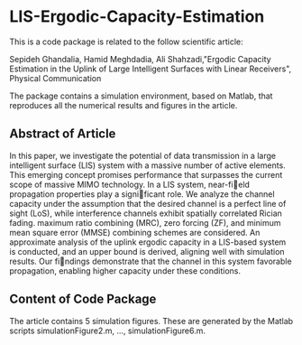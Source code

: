 # LIS-Ergodic-Capacity-Estimation

This is a code package is related to the follow scientific article:

Sepideh Ghandalia, Hamid Meghdadia, Ali Shahzadi,"Ergodic Capacity Estimation in the Uplink of Large Intelligent Surfaces with Linear Receivers", Physical Communication

The package contains a simulation environment, based on Matlab, that reproduces all the numerical results and figures in the article. 

## Abstract of Article
In this paper, we investigate the potential of data transmission in a large intelligent surface (LIS) system with a massive number of active elements. This emerging concept promises performance that surpasses the current scope of massive MIMO technology. In a LIS system, near-field propagation properties play a significant role. We analyze the channel capacity under the assumption that the desired channel is a perfect line of sight (LoS), while interference channels exhibit spatially correlated Rician fading. maximum ratio combining (MRC), zero forcing (ZF), and minimum mean square error (MMSE) combining schemes are considered. An approximate analysis of the uplink ergodic capacity in a LIS-based system is conducted, and an upper bound is derived, aligning well with simulation results. Our findings demonstrate that the channel in this system favorable propagation, enabling higher capacity under these conditions.

## Content of Code Package
The article contains 5 simulation figures. These are generated by the Matlab scripts simulationFigure2.m, ..., simulationFigure6.m. 
